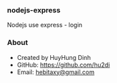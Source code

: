 ### nodejs-express
Nodejs use express - login

### About
- Created by HuyHung Dinh
- GitHub: https://github.com/hu2di
- Email: hebitaxy@gmail.com
